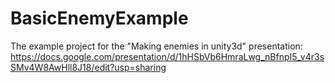 # BasicEnemyExample
 The example project for the "Making enemies in unity3d" presentation:
 https://docs.google.com/presentation/d/1hHSbVb6HmraLwg_nBfnpI5_v4r3sSMv4W8AwHll8J18/edit?usp=sharing
